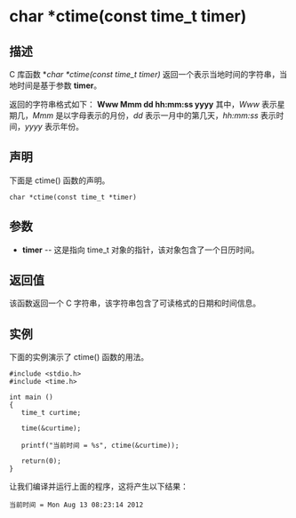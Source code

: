 # char *ctime(const time_t timer)

## 描述

C 库函数 **char \*ctime(const time_t *timer)** 返回一个表示当地时间的字符串，当地时间是基于参数 **timer**。

返回的字符串格式如下： **Www Mmm dd hh:mm:ss yyyy** 其中，*Www* 表示星期几，*Mmm* 是以字母表示的月份，*dd* 表示一月中的第几天，*hh:mm:ss* 表示时间，*yyyy* 表示年份。

## 声明

下面是 ctime() 函数的声明。

```
char *ctime(const time_t *timer)
```

## 参数

- **timer** -- 这是指向 time_t 对象的指针，该对象包含了一个日历时间。

## 返回值

该函数返回一个 C 字符串，该字符串包含了可读格式的日期和时间信息。

## 实例

下面的实例演示了 ctime() 函数的用法。

```
#include <stdio.h>
#include <time.h>
 
int main ()
{
   time_t curtime;
 
   time(&curtime);
 
   printf("当前时间 = %s", ctime(&curtime));
 
   return(0);
}
```

让我们编译并运行上面的程序，这将产生以下结果：

```
当前时间 = Mon Aug 13 08:23:14 2012
```